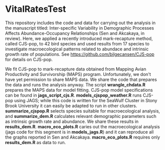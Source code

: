 # VitalRatesTest

This repository includes the code and data for carrying out the analysis in the manuscript titled: Inter-specific Variability in Demographic Processes Affects Abundance-Occupancy Relationships (Sen and Akcakaya, in review). Here, we applied a recently introduced mark-recapture method, called CJS-pop, to 42 bird species and used results from 17 species to investigate macroecological patterns related to abundace and intrinsic growth rate of populations. See https://github.com/bilgecansen/CJS-pop for details on CJS-pop.

We fit CJS-pop to mark-recapture data obtained from Mapping Avian Productivity and Survivorship (MAPS) program. Unfortunately, we don't have yet permission to share MAPS data. We share the code that prepares the data and runs the analysis anyway. The script **wrangle_chdata.R** prepares the MAPS data for model fitting. CJS-pop model specifications can be found in **jags_script_cjs.R**. **models_cjspop_weather.R** runs CJS-pop using JAGS; while this code is written for the SeaWulf Cluster in Stony Brook University it can easily be adapted to run in other clusters. **summarize_cjspop.R** selects species suitable for macroecological analysis, and **summarize_dem.R** calculates relevant demographic parameters such as intrinsic growth rate and abundance. We share these results in **results_dem.R**. **macro_eco_plots.R** caries out the macroecological analysis (jags code for this segment is in **models_jags.R**) and it can reproduce all the graphs reported in Sen and Akcakaya. **macro_eco_plots.R** requires only **results_dem.R** as data to run.  
